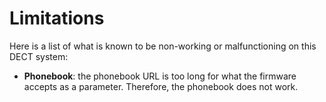# Limitations

Here is a list of what is known to be non-working or malfunctioning on this DECT system:

* **Phonebook**: the phonebook URL is too long for what the firmware accepts as a parameter.
  Therefore, the phonebook does not work.
